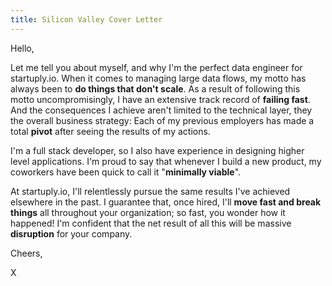 ```yaml
---
title: Silicon Valley Cover Letter
---
```


Hello,

Let me tell you about myself, and why I'm the perfect data engineer for startuply.io. When it comes to managing large data flows, my motto has always been to **do things that don't scale**. As a result of following this motto uncompromisingly, I have an extensive track record of **failing fast**. And the consequences I achieve aren't limited to the technical layer, they the overall business strategy: Each of my previous employers has made a total **pivot** after seeing the results of my actions.

I'm a full stack developer, so I also have experience in designing higher level applications. I'm proud to say that whenever I build a new product, my coworkers have been quick to call it "**minimally viable**".

At startuply.io, I'll relentlessly pursue the same results I've achieved elsewhere in the past. I guarantee that, once hired, I'll **move fast and break things** all throughout your organization; so fast, you wonder how it happened! I'm confident that the net result of all this will be massive **disruption** for your company.

Cheers,

X
